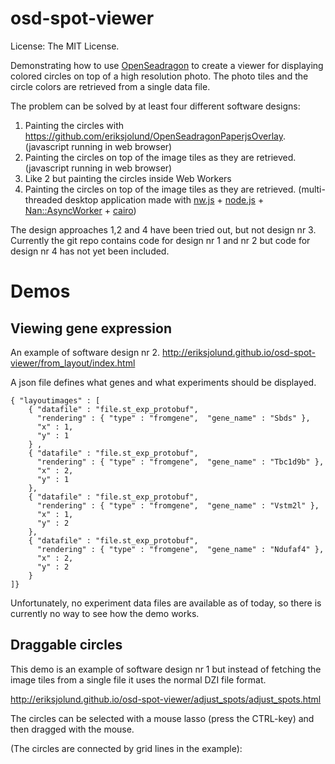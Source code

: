# osd-spot-viewer

License: The MIT License.

Demonstrating how to use [OpenSeadragon](http://openseadragon.github.io/) to create a viewer for
displaying colored circles on top of a high resolution photo. The photo tiles and the circle colors
are retrieved from a single data file.

The problem can be solved by at least four different software designs:

1. Painting the circles with https://github.com/eriksjolund/OpenSeadragonPaperjsOverlay. (javascript running in web browser)
2. Painting the circles on top of the image tiles as they are retrieved. (javascript running in web browser)
3. Like 2 but painting the circles inside Web Workers
4. Painting the circles on top of the image tiles as they are retrieved. (multi-threaded desktop application made with [nw.js](http://nwjs.io/) + [node.js](https://nodejs.org/) + [Nan::AsyncWorker](https://github.com/nodejs/nan/blob/master/doc/asyncworker.md#api_nan_async_worker) + [cairo](https://www.cairographics.org/))

The design approaches 1,2 and 4 have been tried out, but not design nr 3.
Currently the git repo contains code for design nr 1 and nr 2 but code for design nr 4 has not yet been included.

# Demos
## Viewing gene expression
An example of software design nr 2. 
http://eriksjolund.github.io/osd-spot-viewer/from_layout/index.html

A json file defines what genes and what experiments should be displayed. 


    { "layoutimages" : [
        { "datafile" : "file.st_exp_protobuf",
          "rendering" : { "type" : "fromgene",  "gene_name" : "Sbds" },
          "x" : 1,
          "y" : 1
        } ,
        { "datafile" : "file.st_exp_protobuf",
          "rendering" : { "type" : "fromgene",  "gene_name" : "Tbc1d9b" },
          "x" : 2,
          "y" : 1
        },
        { "datafile" : "file.st_exp_protobuf",
          "rendering" : { "type" : "fromgene",  "gene_name" : "Vstm2l" },
          "x" : 1,
          "y" : 2
        },
        { "datafile" : "file.st_exp_protobuf",
          "rendering" : { "type" : "fromgene",  "gene_name" : "Ndufaf4" },
          "x" : 2,
          "y" : 2
        }
    ]}

Unfortunately, no experiment data files are available as of today, so there is currently no way to see how the demo works.

## Draggable circles
This demo is an example of software design nr 1 but instead of fetching the image tiles from a single file it uses the normal DZI file format.

http://eriksjolund.github.io/osd-spot-viewer/adjust_spots/adjust_spots.html

The circles can be selected with a mouse lasso (press the CTRL-key) and then dragged
with the mouse.

(The circles are connected by grid lines in the example):
